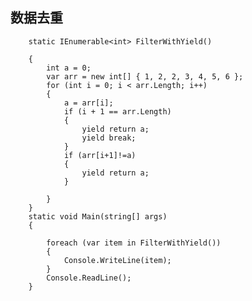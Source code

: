 




## 数据去重
        static IEnumerable<int> FilterWithYield()

        {
            int a = 0;
            var arr = new int[] { 1, 2, 2, 3, 4, 5, 6 };
            for (int i = 0; i < arr.Length; i++)
            {
                a = arr[i];
                if (i + 1 == arr.Length)
                {
                    yield return a;
                    yield break;
                }
                if (arr[i+1]!=a)
                {
                    yield return a;
                }

            }
        }
        static void Main(string[] args)
        {

            foreach (var item in FilterWithYield())
            {
                Console.WriteLine(item);
            }
            Console.ReadLine();
        }